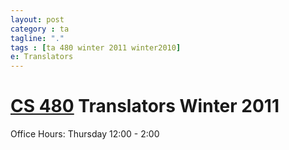 ```yaml
---
layout: post
category : ta
tagline: "."
tags : [ta 480 winter 2011 winter2010]
e: Translators
---
```


# [CS 480](http://classes.engr.oregonstate.edu/eecs/winter2011/cs480/) Translators Winter 2011

Office Hours: 
Thursday  12:00 - 2:00

